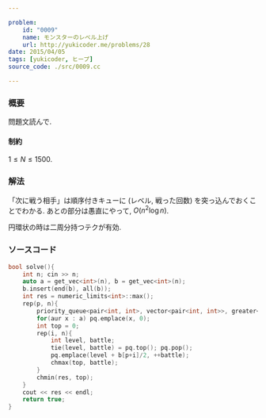 ```yaml
---

problem:
    id: "0009"
    name: モンスターのレベル上げ
    url: http://yukicoder.me/problems/28
date: 2015/04/05
tags: [yukicoder, ヒープ]
source_code: ./src/0009.cc

---
```


### 概要

問題文読んで.

#### 制約

$1 \le N \le 1500$.

### 解法

「次に戦う相手」は順序付きキューに (レベル, 戦った回数) を突っ込んでおくことでわかる.
あとの部分は愚直にやって, $O(n^2 \log n)$.

円環状の時は二周分持つテクが有効.

### ソースコード
~~~ cpp
bool solve(){
    int n; cin >> n;
    auto a = get_vec<int>(n), b = get_vec<int>(n);
    b.insert(end(b), all(b));
    int res = numeric_limits<int>::max();
    rep(p, n){
        priority_queue<pair<int, int>, vector<pair<int, int>>, greater<pair<int, int>>> pq;
        for(aur x : a) pq.emplace(x, 0);
        int top = 0;
        rep(i, n){
            int level, battle;
            tie(level, battle) = pq.top(); pq.pop();
            pq.emplace(level + b[p+i]/2, ++battle);
            chmax(top, battle);
        }
        chmin(res, top);
    }
    cout << res << endl;
    return true;
}
~~~

